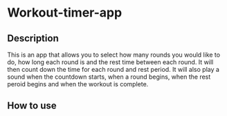 # Workout-timer-app

## Description

This is an app that allows you to select how many rounds you would like to do, how long each round is and the rest time between each round. It will then count down the time for each round and rest period. It will also play a sound when the countdown starts, when a round begins, when the rest peroid begins and when the workout is complete.

## How to use

